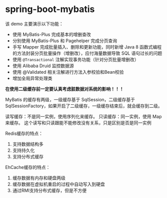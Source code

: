 # spring-boot-mybatis

该 demo 主要演示以下功能：

- 使用 MyBatis-Plus 完成基本的增删查改
- 分别使用 MyBatis-Plus 和 Pagehelper 完成分页查询
- 手写 Mapper 完成批量插入、删除和更新功能，同时新增 Java 8 函数式编程的方法封装分页批量操作（增删改），应付海量数据导致 SQL 语句过长的问题
- 使用 `@Transactional` 注解实现事务功能（针对分页批量增删改）
- 使用 Alibaba Druid 监控数据源
- 使用 @Validated 相关注解进行方法入参校验和Bean校验
- 增加全局异常处理类



**在使用二级缓存前一定要认真考虑脏数据对系统的影响！！！**

MyBatis 的缓存有两级，一级缓存基于 SqlSession，二级缓存基于 SqlSessionFactory，如果开启了二级缓存，一级缓存结束后，就会缓存到二级。

读写缓存：不是同一实例，使用序列化来缓存。
只读缓存：同一实例，使用 Map 来缓存。
这个读写和只读跟能不能修改没有关系，只是区别是否是同一实例

Redis缓存的特点：

1. 支持数据结构多
2. 支持持久化
3. 支持分布式缓存

EhCache缓存的特点：

1. 缓存数据有内存和硬盘两级
2. 缓存数据在虚拟机重启的过程中自动写入到硬盘
3. 通过RMI支持分布式缓存，但是不方便